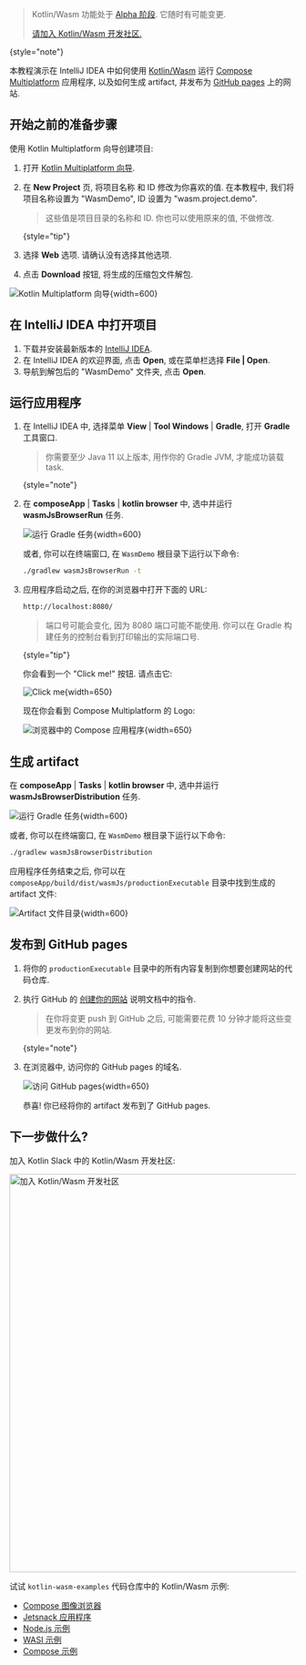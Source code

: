 [//]: # (title: 使用 IntelliJ IDEA 开发 Kotlin/Wasm 入门)

> Kotlin/Wasm 功能处于 [Alpha 阶段](components-stability.md).
> 它随时有可能变更.
>
> [请加入 Kotlin/Wasm 开发社区.](https://slack-chats.kotlinlang.org/c/webassembly)
>
{style="note"}

本教程演示在 IntelliJ IDEA 中如何使用 [Kotlin/Wasm](wasm-overview.md) 运行 [Compose Multiplatform](https://www.jetbrains.com/lp/compose-multiplatform/) 应用程序,
以及如何生成 artifact, 并发布为 [GitHub pages](https://pages.github.com/) 上的网站.

## 开始之前的准备步骤

使用 Kotlin Multiplatform 向导创建项目:

1. 打开 [Kotlin Multiplatform 向导](https://kmp.jetbrains.com/#newProject).
2. 在 **New Project** 页, 将项目名称 和 ID 修改为你喜欢的值. 在本教程中, 我们将项目名称设置为 "WasmDemo", ID 设置为 "wasm.project.demo".

   > 这些值是项目目录的名称和 ID. 你也可以使用原来的值, 不做修改.
   >
   {style="tip"}

3. 选择 **Web** 选项. 请确认没有选择其他选项.
4. 点击 **Download** 按钮, 将生成的压缩包文件解包.

![Kotlin Multiplatform 向导](wasm-compose-wizard.png){width=600}

## 在 IntelliJ IDEA 中打开项目

1. 下载并安装最新版本的 [IntelliJ IDEA](https://www.jetbrains.com/idea/).
2. 在 IntelliJ IDEA 的欢迎界面, 点击 **Open**, 或在菜单栏选择 **File | Open**.
3. 导航到解包后的 "WasmDemo" 文件夹, 点击 **Open**.

## 运行应用程序

1. 在 IntelliJ IDEA 中, 选择菜单 **View** | **Tool Windows** | **Gradle**, 打开 **Gradle** 工具窗口.

   > 你需要至少 Java 11 以上版本, 用作你的 Gradle JVM, 才能成功装载 task.
   >
   {style="note"}

2. 在 **composeApp** | **Tasks** | **kotlin browser** 中, 选中并运行 **wasmJsBrowserRun** 任务.

   ![运行 Gradle 任务](wasm-gradle-task-window.png){width=600}

   或者, 你可以在终端窗口, 在 `WasmDemo` 根目录下运行以下命令:

   ```bash
   ./gradlew wasmJsBrowserRun -t
   ```

3. 应用程序启动之后, 在你的浏览器中打开下面的 URL:

   ```bash
   http://localhost:8080/
   ```

   > 端口号可能会变化, 因为 8080 端口可能不能使用.
   > 你可以在 Gradle 构建任务的控制台看到打印输出的实际端口号.
   >
   {style="tip"}

   你会看到一个 "Click me!" 按钮. 请点击它:

   ![Click me](wasm-composeapp-browser-clickme.png){width=650}

   现在你会看到 Compose Multiplatform 的 Logo:

    ![浏览器中的 Compose 应用程序](wasm-composeapp-browser.png){width=650}

## 生成 artifact

在 **composeApp** | **Tasks** | **kotlin browser** 中, 选中并运行 **wasmJsBrowserDistribution** 任务.

![运行 Gradle 任务](wasm-gradle-task-window-compose.png){width=600}

或者, 你可以在终端窗口, 在 `WasmDemo` 根目录下运行以下命令:

```bash
./gradlew wasmJsBrowserDistribution
```

应用程序任务结束之后, 你可以在 `composeApp/build/dist/wasmJs/productionExecutable` 目录中找到生成的 artifact 文件:

![Artifact 文件目录](wasm-composeapp-directory.png){width=600}

## 发布到 GitHub pages

1. 将你的 `productionExecutable` 目录中的所有内容复制到你想要创建网站的代码仓库.
2. 执行 GitHub 的 [创建你的网站](https://docs.github.com/en/pages/getting-started-with-github-pages/creating-a-github-pages-site#creating-your-site) 说明文档中的指令.

   > 在你将变更 push 到 GitHub 之后, 可能需要花费 10 分钟才能将这些变更发布到你的网站.
   >
   {style="note"}

3. 在浏览器中, 访问你的 GitHub pages 的域名.

   ![访问 GitHub pages](wasm-composeapp-github-clickme.png){width=650}

   恭喜! 你已经将你的 artifact 发布到了 GitHub pages.

## 下一步做什么?

加入 Kotlin Slack 中的 Kotlin/Wasm 开发社区:

<a href="https://slack-chats.kotlinlang.org/c/webassembly"><img src="join-slack-channel.svg" width="700" alt="加入 Kotlin/Wasm 开发社区" style="block"/></a>

试试 `kotlin-wasm-examples` 代码仓库中的 Kotlin/Wasm 示例:

* [Compose 图像浏览器](https://github.com/Kotlin/kotlin-wasm-examples/tree/main/compose-imageviewer)
* [Jetsnack 应用程序](https://github.com/Kotlin/kotlin-wasm-examples/tree/main/compose-jetsnack)
* [Node.js 示例](https://github.com/Kotlin/kotlin-wasm-examples/tree/main/nodejs-example)
* [WASI 示例](https://github.com/Kotlin/kotlin-wasm-examples/tree/main/wasi-example)
* [Compose 示例](https://github.com/Kotlin/kotlin-wasm-examples/tree/main/compose-example)

